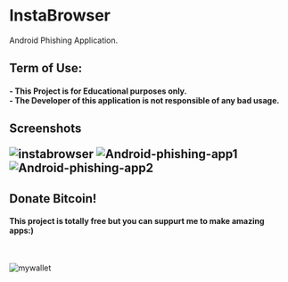 # InstaBrowser
Android Phishing Application.<br/>
<div>
<h2> Term of Use:
<h4>- This Project is for Educational purposes only.<br/>
  - The Developer of this application is not responsible of any bad usage.</h4>
</div>
<h2>Screenshots

![instabrowser](https://user-images.githubusercontent.com/47100747/112504963-f25b6f00-8da9-11eb-8d55-c5e80183998c.gif)
![Android-phishing-app1](https://user-images.githubusercontent.com/47100747/112440719-43e30a00-8d68-11eb-803f-25dceee5e384.jpg)
![Android-phishing-app2](https://user-images.githubusercontent.com/47100747/112440756-4cd3db80-8d68-11eb-88a2-61595b2c9eab.jpg)




<h2>Donate Bitcoin!</h2>
 
  <h4>This project is totally free but you can suppurt me to make amazing apps:)</h4><br>
  
![mywallet](https://user-images.githubusercontent.com/47100747/112452059-d341ea80-8d73-11eb-8c5e-1a73ab172b82.jpg)

